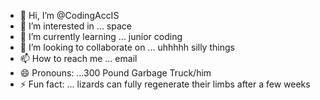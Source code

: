 - 👋 Hi, I’m @CodingAccIS
- 👀 I’m interested in ... space
- 🌱 I’m currently learning ... junior coding
- 💞️ I’m looking to collaborate on ... uhhhhh silly things
- 📫 How to reach me ... email
- 😄 Pronouns: ...300 Pound Garbage Truck/him
- ⚡ Fun fact: ... lizards can fully regenerate their limbs after a few weeks

<!---
CodingAccIS/CodingAccIS is a ✨ special ✨ repository because its `README.md` (this file) appears on your GitHub profile.
You can click the Preview link to take a look at your changes.
--->
